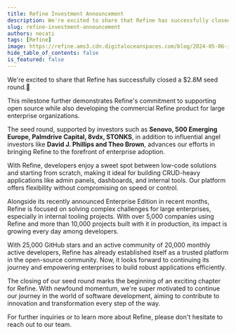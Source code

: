 ```yaml
---
title: Refine Investment Announcement
description: We're excited to share that Refine has successfully closed a $2.8M seed round.
slug: refine-investment-announcement
authors: necati
tags: [Refine]
image: https://refine.ams3.cdn.digitaloceanspaces.com/blog/2024-05-06-investment-announce/social.png
hide_table_of_contents: false
is_featured: false
---
```


We're excited to share that Refine has successfully closed a $2.8M seed round.🎉

This milestone further demonstrates Refine's commitment to supporting open source while also developing the commercial Refine product for large enterprise organizations.

The seed round, supported by investors such as **Senovo, 500 Emerging Europe, Palmdrive Capital, 8vdx, STONKS**, in addition to influential angel investors like **David J. Phillips and Theo Brown**, advances our efforts in bringing Refine to the forefront of enterprise adoption.

With Refine, developers enjoy a sweet spot between low-code solutions and starting from scratch, making it ideal for building CRUD-heavy applications like admin panels, dashboards, and internal tools. Our platform offers flexibility without compromising on speed or control.

Alongside its recently announced Enterprise Edition in recent months, Refine is focused on solving complex challenges for large enterprises, especially in internal tooling projects. With over 5,000 companies using Refine and more than 10,000 projects built with it in production, its impact is growing every day among developers.

With 25,000 GitHub stars and an active community of 20,000 monthly active developers, Refine has already established itself as a trusted platform in the open-source community. Now, it looks forward to continuing its journey and empowering enterprises to build robust applications efficiently.

The closing of our seed round marks the beginning of an exciting chapter for Refine. With newfound momentum, we're super motivated to continue our journey in the world of software development, aiming to contribute to innovation and transformation every step of the way.

For further inquiries or to learn more about Refine, please don't hesitate to reach out to our team.
